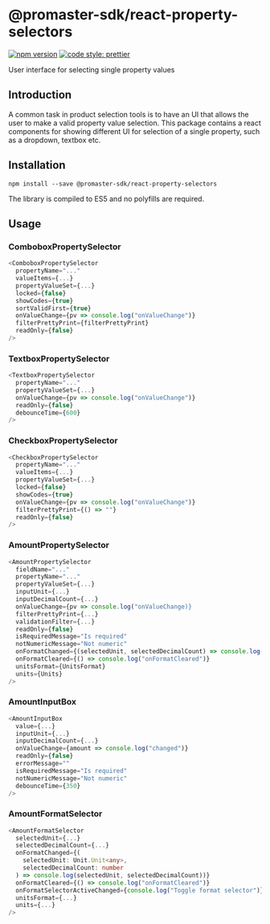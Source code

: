 # @promaster-sdk/react-property-selectors

[![npm version][version-image]][version-url]
[![code style: prettier][prettier-image]][prettier-url]

User interface for selecting single property values

## Introduction

A common task in product selection tools is to have an UI that allows the user to make a valid property value selection. This package contains a react components for showing different UI for selection of a single property, such as a dropdown, textbox etc.

## Installation

`npm install --save @promaster-sdk/react-property-selectors`

The library is compiled to ES5 and no polyfills are required.

## Usage

### ComboboxPropertySelector

```ts
<ComboboxPropertySelector
  propertyName="..."
  valueItems={...}
  propertyValueSet={...}
  locked={false}
  showCodes={true}
  sortValidFirst={true}
  onValueChange={pv => console.log("onValueChange")}
  filterPrettyPrint={filterPrettyPrint}
  readOnly={false}
/>
```

### TextboxPropertySelector

```ts
<TextboxPropertySelector
  propertyName="..."
  propertyValueSet={...}
  onValueChange={pv => console.log("onValueChange")}
  readOnly={false}
  debounceTime={600}
/>
```

### CheckboxPropertySelector

```ts
<CheckboxPropertySelector
  propertyName="..."
  valueItems={...}
  propertyValueSet={...}
  locked={false}
  showCodes={true}
  onValueChange={pv => console.log("onValueChange")}
  filterPrettyPrint={() => ""}
  readOnly={false}
/>
```

### AmountPropertySelector

```ts
<AmountPropertySelector
  fieldName="..."
  propertyName="..."
  propertyValueSet={...}
  inputUnit={...}
  inputDecimalCount={...}
  onValueChange={pv => console.log("onValueChange)}
  filterPrettyPrint={...}
  validationFilter={...}
  readOnly={false}
  isRequiredMessage="Is required"
  notNumericMessage="Not numeric"
  onFormatChanged={(selectedUnit, selectedDecimalCount) => console.log("onFormatChanged")}
  onFormatCleared={() => console.log("onFormatCleared")}
  unitsFormat={UnitsFormat}
  units={Units}
/>
```

### AmountInputBox

```ts
<AmountInputBox
  value={...}
  inputUnit={...}
  inputDecimalCount={...}
  onValueChange={amount => console.log("changed")}
  readOnly={false}
  errorMessage=""
  isRequiredMessage="Is required"
  notNumericMessage="Not numeric"
  debounceTime={350}
/>
```

### AmountFormatSelector

```ts
<AmountFormatSelector
  selectedUnit={...}
  selectedDecimalCount={...}
  onFormatChanged={(
    selectedUnit: Unit.Unit<any>,
    selectedDecimalCount: number
  ) => console.log(selectedUnit, selectedDecimalCount))}
  onFormatCleared={() => console.log("onFormatCleared")}
  onFormatSelectorActiveChanged={console.log("Toggle format selector")}
  unitsFormat={...}
  units={...}
/>
```

[version-image]: https://img.shields.io/npm/v/@promaster-sdk/react-property-selectors.svg?style=flat
[version-url]: https://www.npmjs.com/package/@promaster-sdk/react-property-selectors
[prettier-image]: https://img.shields.io/badge/code_style-prettier-ff69b4.svg?style=flat
[prettier-url]: https://github.com/prettier/prettier
